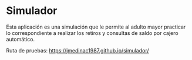 # Simulador

Esta aplicación es una simulación que le permite al adulto mayor practicar lo correspondiente a realizar los retiros y consultas de saldo por cajero automático.

Ruta de pruebas: https://jmedinac1987.github.io/simulador/
